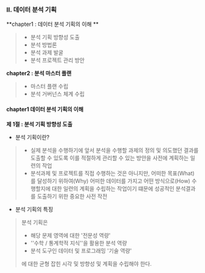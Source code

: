 ### Ⅱ. 데이터 분석 기획 



**chapter1 : 데이터 분석 기획의 이해 **

> - 분석 기획 방향성 도출 
> - 분석 방법론
> - 분석 과제 발굴 
> - 분석 프로젝트 관리 방안

**chapter2 : 분석 마스터 플랜**

> - 마스터 플랜 수립 
> - 분석 거버넌스 체계 수립



#### chapter1 데이터 분석 기획의 이해

**제 1절 : 분석 기획 방향성 도출**

-  분석 기획이란? 

> - 실제 분석을 수행하기에 앞서 분석을 수행할 과제의 정의 및 의도했던 결과를 도출할 수 있도록 이를 적절하게 관리할 수 있는 방안을 사전에 계획하는 일련의 작업
> - 분석과제 및 프로젝트를 직접 수행하는 것은 아니지만, 어떠한 목표(What)를 달성하기 위하여(Why) 어떠한 데이터를 가지고 어떤 방식으로(How) 수행할지에 대한 일련의 계획을 수립하는 작업이기 떄문에 성공적인 분석결과를 도출하기 위한 중요한 사전 작전 

- 분석 기획의 특징

> 분석 기획은 
>
> - 해당 문제 영역에 대한 '전문성 역량'
> - ''수학 / 통계학적 지식''을 활용한 분석 역량
> - 분석 도구인 데이터 및 프로그래밍 '기술 역량' 
>
> 에 대한 균형 잡힌 시각 및 방향성 및 계획을 수립해야 한다. 